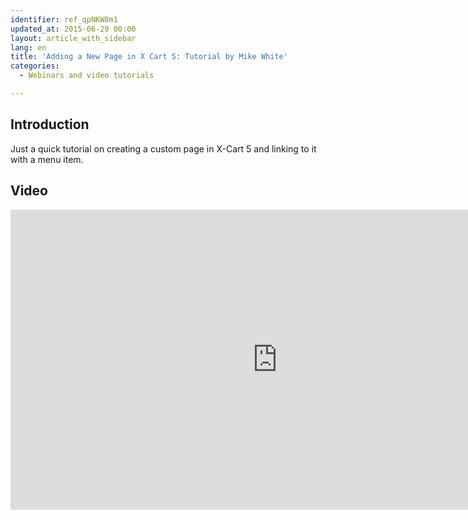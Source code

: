 ```yaml
---
identifier: ref_qpNKW8m1
updated_at: 2015-06-29 00:00
layout: article_with_sidebar
lang: en
title: 'Adding a New Page in X Cart 5: Tutorial by Mike White'
categories:
  - Webinars and video tutorials

---
```



## Introduction

Just a quick tutorial on creating a custom page in X-Cart 5 and linking to it with a menu item.

## Video

<iframe class="youtube-player" type="text/html" style="width: 853px; height: 480px" src="http://www.youtube.com/embed/JCY_OcxhA9k" frameborder="0"></iframe>